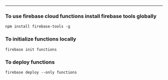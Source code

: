  
   -----------
   
### To use firebase cloud functions install firebase tools globally

  
``` 
npm install firebase-tools -g
``` 

### To initialize functions locally 

```
firebase init functions
``` 

### To deploy functions  

```
firebase deploy --only functions
``` 